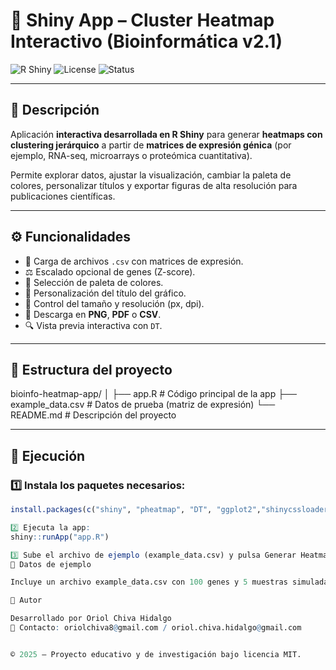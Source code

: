 # 🧬 Shiny App – Cluster Heatmap Interactivo (Bioinformática v2.1)

![R Shiny](https://img.shields.io/badge/R-Shiny-blue)
![License](https://img.shields.io/badge/license-MIT-green)
![Status](https://img.shields.io/badge/version-2.1-brightgreen)

---

## 📖 Descripción

Aplicación **interactiva desarrollada en R Shiny** para generar **heatmaps con clustering jerárquico** a partir de **matrices de expresión génica** (por ejemplo, RNA-seq, microarrays o proteómica cuantitativa).

Permite explorar datos, ajustar la visualización, cambiar la paleta de colores, personalizar títulos y exportar figuras de alta resolución para publicaciones científicas.

---

## ⚙️ Funcionalidades

- 📂 Carga de archivos `.csv` con matrices de expresión.
- ⚖️ Escalado opcional de genes (Z-score).
- 🎨 Selección de paleta de colores.
- 🧭 Personalización del título del gráfico.
- 📏 Control del tamaño y resolución (px, dpi).
- 💾 Descarga en **PNG**, **PDF** o **CSV**.
- 🔍 Vista previa interactiva con `DT`.

---

## 🧩 Estructura del proyecto
bioinfo-heatmap-app/
│
├── app.R # Código principal de la app
├── example_data.csv # Datos de prueba (matriz de expresión)
└── README.md # Descripción del proyecto


---

## 🚀 Ejecución

### 1️⃣ Instala los paquetes necesarios:

```r
install.packages(c("shiny", "pheatmap", "DT", "ggplot2","shinycssloaders"))

2️⃣ Ejecuta la app:
shiny::runApp("app.R")

3️⃣ Sube el archivo de ejemplo (example_data.csv) y pulsa Generar Heatmap.
🧠 Datos de ejemplo

Incluye un archivo example_data.csv con 100 genes y 5 muestras simuladas, con 3 grupos de expresión distintos para mostrar patrones de clustering.

👤 Autor

Desarrollado por Oriol Chiva Hidalgo
📧 Contacto: oriolchiva8@gmail.com / oriol.chiva.hidalgo@gmail.com


© 2025 – Proyecto educativo y de investigación bajo licencia MIT.
